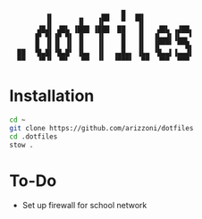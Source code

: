 ```
         ▗▖            ▄▄   █  ▗▄▖
         ▐▌      ▐▌   ▐▛▀   ▀  ▝▜▌
       ▟█▟▌ ▟█▙ ▐███ ▐███  ██   ▐▌   ▟█▙ ▗▟██▖
      ▐▛ ▜▌▐▛ ▜▌ ▐▌   ▐▌    █   ▐▌  ▐▙▄▟▌▐▙▄▖▘
      ▐▌ ▐▌▐▌ ▐▌ ▐▌   ▐▌    █   ▐▌  ▐▛▀▀▘ ▀▀█▖
  ██  ▝█▄█▌▝█▄█▘ ▐▙▄  ▐▌  ▗▄█▄▖ ▐▙▄ ▝█▄▄▌▐▄▄▟▌
  ▀▀   ▝▀▝▘ ▝▀▘   ▀▀  ▝▘  ▝▀▀▀▘  ▀▀  ▝▀▀  ▀▀▀
```

# Installation
```bash
cd ~
git clone https://github.com/arizzoni/dotfiles
cd .dotfiles
stow .
```
# To-Do
- Set up firewall for school network
